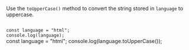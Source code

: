 Use the `toUpperCase()` method
to convert the string
stored in `language`
to uppercase.

<codeblock language="javascript" type="exercise" testMode="fixedInput">
<code>
const language = "html";
console.log(language);
</code>

<solution>
const language = "html";
console.log(language.toUpperCase());
</solution>
</codeblock>